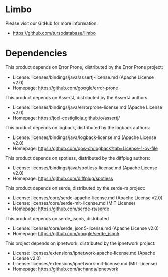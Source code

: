 Limbo 
=======

Please visit our GitHub for more information:

* https://github.com/tursodatabase/limbo

Dependencies
============

This product depends on Error Prone, distributed by the Error Prone project:

* License: licenses/bindings/java/assertj-license.md (Apache License v2.0)
* Homepage: https://github.com/google/error-prone

This product depends on AssertJ, distributed by the AssertJ authors:

* License: licenses/bindings/java/errorprone-license.md (Apache License v2.0)
* Homepage: https://joel-costigliola.github.io/assertj/

This product depends on logback, distributed by the logback authors: 

* License: licenses/bindings/java/logback-license.md (Apache License v2.0)
* Homepage: https://github.com/qos-ch/logback?tab=License-1-ov-file 

This product depends on spotless, distributed by the diffplug authors:

* License: licenses/bindings/java/spotless-license.md (Apache License v2.0)
* Homepage: https://github.com/diffplug/spotless

This product depends on serde, distributed by the serde-rs project: 

* License: licenses/core/serde-apache-license.md (Apache License v2.0)
* License: licenses/core/serde-mit-license.md (MIT License)
* Homepage: https://github.com/serde-rs/serde

This product depends on serde_json5, distributed 

* License: licenses/core/serde_json5-license.md (Apache License v2.0)
* Homepage: https://github.com/google/serde_json5

This project depends on ipnetwork, distributed by the ipnetwork project:

* License: licenses/extensions/ipnetwork-apache-license.md (Apache License v2.0)
* License: licenses/extensions/ipnetwork-mit-license.md (MIT License)
* Homepage: https://github.com/achanda/ipnetwork
